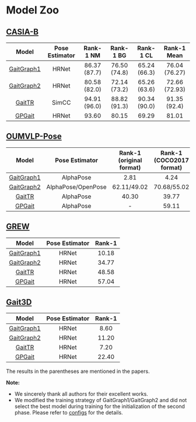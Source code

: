 # Model Zoo

##  [CASIA-B](https://ieeexplore.ieee.org/abstract/document/1699873/)
|                       Model            |  Pose Estimator             |  Rank-1 NM  |  Rank-1 BG  |  Rank-1 CL  | Rank-1 Mean      |
| :------------------------------------------------: | :---------: | :---------: | :---------: | :---------: | :------------: |
|                   [GaitGraph1](https://ieeexplore.ieee.org/document/9506717)              | HRNet     | 86.37 (87.7) | 76.50 (74.8) | 65.24 (66.3) | 76.04 (76.27) |
| [GaitGraph2](https://openaccess.thecvf.com/content/CVPR2022W/Biometrics/papers/Teepe_Towards_a_Deeper_Understanding_of_Skeleton-Based_Gait_Recognition_CVPRW_2022_paper)  |HRNet | 80.58 (82.0) | 72.14 (73.2) | 65.26 (63.6) | 72.66 (72.93) |
|                     [GaitTR](https://arxiv.org/abs/2204.03873)   |        SimCC           |      94.91 (96.0) | 88.82 (91.3) | 90.34 (90.0) | 91.35 (92.4)          |
[GPGait](https://arxiv.org/abs/2303.05234)   |        HRNet           |      93.60 | 80.15 | 69.29 | 81.01          |




##  [OUMVLP-Pose](https://ieeexplore.ieee.org/abstract/document/9139355/)

|                       Model                      |  Pose Estimator   |  Rank-1 (original format) | Rank-1 (COCO2017 format)  
| :------------------------------------------------: | :------: | :------: | :------: 
|                   [GaitGraph1](https://ieeexplore.ieee.org/document/9506717)                   | AlphaPose| 2.81         | 4.24
|                   [GaitGraph2](https://openaccess.thecvf.com/content/CVPR2022W/Biometrics/papers/Teepe_Towards_a_Deeper_Understanding_of_Skeleton-Based_Gait_Recognition_CVPRW_2022_paper)                  |AlphaPose/OpenPose| 62.11/49.02 |70.68/55.02
|                     [GaitTR](https://arxiv.org/abs/2204.03873)                     |AlphaPose|   40.30    |39.77
|                     [GPGait](https://arxiv.org/abs/2303.05234)                     |AlphaPose|   -   |59.11





##  [GREW](http://openaccess.thecvf.com/content/ICCV2021/html/Zhu_Gait_Recognition_in_the_Wild_A_Benchmark_ICCV_2021_paper.html)

|                       Model                       | Pose Estimator  | Rank-1  |
| :------------------------------------------------:| :-----: | :-----: |
|                   [GaitGraph1](https://ieeexplore.ieee.org/document/9506717)                  |HRNet |     10.18    |
|                   [GaitGraph2](https://openaccess.thecvf.com/content/CVPR2022W/Biometrics/papers/Teepe_Towards_a_Deeper_Understanding_of_Skeleton-Based_Gait_Recognition_CVPRW_2022_paper)                  |HRNet |   34.77    |
|                     [GaitTR](https://arxiv.org/abs/2204.03873)                    |HRNet |   48.58   |
|                     [GPGait](https://arxiv.org/abs/2303.05234)                    |HRNet |   57.04   |



##  [Gait3D](https://openaccess.thecvf.com/content/CVPR2022/html/Zheng_Gait_Recognition_in_the_Wild_With_Dense_3D_Representations_and_CVPR_2022_paper.html)


|                       Model                       |Pose Estimator | Rank-1  |
| :------------------------------------------------:| :-----: | :-----: |
|                   [GaitGraph1](https://ieeexplore.ieee.org/document/9506717)                  | HRNet |   8.60    |
|                   [GaitGraph2](https://openaccess.thecvf.com/content/CVPR2022W/Biometrics/papers/Teepe_Towards_a_Deeper_Understanding_of_Skeleton-Based_Gait_Recognition_CVPRW_2022_paper)                 | HRNet |   11.20      |
|                     [GaitTR](https://arxiv.org/abs/2204.03873)                  | HRNet  |   7.20    |
|                     [GPGait](https://arxiv.org/abs/2303.05234)                  | HRNet  |   22.40   |




The results in the parentheses are mentioned in the papers. 

**Note:**
* We sincerely thank all authors for their excellent works.
* We modified the training strategy of GaitGraph1/GaitGraph2 and did not select the best model during training for the initialization of the second phase. Please refer to [configs](../configs) for the details.

